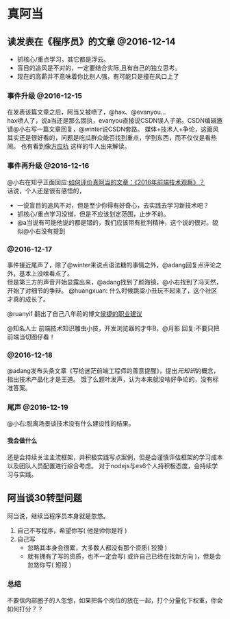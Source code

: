 # 真阿当

## 读发表在《程序员》的文章 @2016-12-14
* 抓核心/重点学习，其它都是浮云。
* 盲目的追风是不对的，一定要结合实际,且有自己的独立思考。
* 现在的高薪并不意味着你比别人强，有可能只是撞在风口上了

### 事件升级 @2016-12-15
在发表该篇文章之后，阿当又被喷了，@hax、@evanyou...  
hax喷人了，说a当还是那么固执，evanyou直接说CSDN误人子弟。CSDN编辑邀请@小右写一篇文章回复，@winter说CSDN套路。
媒体+技术人+争论，这画风其实还是很好看的，问题是吃瓜群众能否找到重点，学到东西，而不仅仅是看热闹。
也有看到像[方应杭](https://www.zhihu.com/question/53625757/answer/135833862)
这样的牛人出来解读。

### 事件再升级 @2016-12-16
@小右在知乎正面回应:[如何评价真阿当的文章：《2016年前端技术观察》？](https://www.zhihu.com/question/53625757/answer/136074366)  
话说，个人还是很有感悟的，
* 一说盲目的追风不对，但是至少你得有好奇心，去实践去学习新技术吧？
* 抓核心/重点学习没错，但是不应该划定范围，止步不前。
* @a当说有可能他说的都是错的，我们应该带有批判精神，这个说的很对。貌似@小右没有提到  

###  @2016-12-17
事件接近尾声了，除了@winter来说点语法糖的事情之外，@adang回复点评论之外，基本上没啥看点了。  
但是第三方的声音开始显露出来，@adang找到了颜海镜，@小右找到了冯天然，开始了对细节的争辩。
@huangxuan: 什么时候跳梁小丑玩不起来了，这个社区才真的成长了。  

@ruanyif 翻出了自己八年前的博文[侯捷的职业建议](http://www.ruanyifeng.com/blog/2008/05/jjhou_s_career_suggestions.html)

@知名人士 前端技术知识雕虫小技，开发浏览器的才牛B，@月影 回复:不要只把前端当切图仔看！

### @2016-12-18
@adang发布头条文章《写给迷茫前端工程师的善意提醒》，提出*元知识*的概念，指出技术产品化才是王道。
饿了么题叶发声，认为本来就没啥好争论的，没有标准答案。  


### 尾声 @2016-12-19
@小右:脱离场景谈技术没有什么建设性的结果。

#### 我会做什么
还是会持续关注主流框架，并积极实践写点案例，但是会谨慎评估框架的学习成本以及团队人员配置进行综合考虑。
对于nodejs与es6个人持积极态度，会持续学习与实践。


## 阿当谈30转型问题
阿当说，继续当程序员本身就是忽悠。
1. 自己不写程序，希望你写( 他是帅你是将 )
2. 自己写
   - 忽略其本身会很累，大多数人都没有那个资质( 狡猾 )
   - 就有拥有了写的资质，也不一定会写( 或许自己已经在找新方向 )，但是会忽悠你写( 短视 )

### 总结
不要信内部圈子的人忽悠，如果把各个岗位的放在一起，打个分量化下权重，你会如何打分？？

